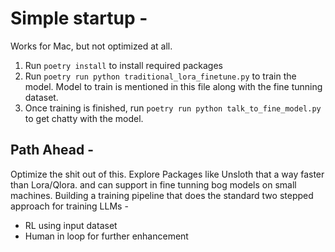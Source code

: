 # Simple startup -
Works for Mac, but not optimized at all.

1. Run `poetry install` to install required packages
2. Run `poetry run python traditional_lora_finetune.py` to train the model. Model to train is mentioned in this file along with the fine tunning dataset. 
3. Once training is finished, run `poetry run python talk_to_fine_model.py` to get chatty with the model.


## Path Ahead -
Optimize the shit out of this.
Explore Packages like Unsloth that a way faster than Lora/Qlora. and can support in fine tunning bog models on small machines.
Building a training pipeline that does the standard two stepped approach for training LLMs -
- RL using input dataset
- Human in loop for further enhancement


